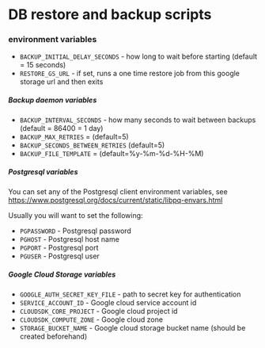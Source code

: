 # DB restore and backup scripts

### environment variables

* `BACKUP_INITIAL_DELAY_SECONDS` - how long to wait before starting (default = 15 seconds)
* `RESTORE_GS_URL` - if set, runs a one time restore job from this google storage url and then exits

##### Backup daemon variables

* `BACKUP_INTERVAL_SECONDS` - how many seconds to wait between backups (default = 86400 = 1 day)
* `BACKUP_MAX_RETRIES` = (default=5)
* `BACKUP_SECONDS_BETWEEN_RETRIES` (default=5)
* `BACKUP_FILE_TEMPLATE` = (default=%y-%m-%d-%H-%M)

##### Postgresql variables

You can set any of the Postgresql client environment variables, see https://www.postgresql.org/docs/current/static/libpq-envars.html

Usually you will want to set the following:
* `PGPASSWORD` - Postgresql password
* `PGHOST` - Postgresql host name
* `PGPORT` - Postgresql port
* `PGUSER` - Postgresql user

##### Google Cloud Storage variables

* `GOOGLE_AUTH_SECRET_KEY_FILE` - path to secret key for authentication
* `SERVICE_ACCOUNT_ID` - Google cloud service account id
* `CLOUDSDK_CORE_PROJECT` - Google cloud project id
* `CLOUDSDK_COMPUTE_ZONE` - Google cloud zone
* `STORAGE_BUCKET_NAME` - Google cloud storage bucket name (should be created beforehand)
